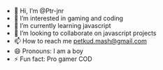 - 👋 Hi, I’m @Ptr-jnr
- 👀 I’m interested in gaming and coding
- 🌱 I’m currently learning javascript
- 💞️ I’m looking to collaborate on javascript projects
- 📫 How to reach me petkud.mash@gmail.com
- 😄 Pronouns: I am a boy
- ⚡ Fun fact: Pro gamer COD 

<!---
Ptr-jnr/Ptr-jnr is a ✨ special ✨ repository because its `README.md` (this file) appears on your GitHub profile.
You can click the Preview link to take a look at your changes.
--->
